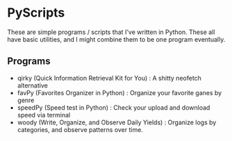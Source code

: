 # PyScripts

These are simple programs / scripts that I've written in Python. These all have basic utilities, and I might combine them to be one program eventually.

## Programs
- qirky (Quick Information Retrieval Kit for You)         : A shitty neofetch alternative
- favPy (Favorites Organizer in Python)                   : Organize your favorite ganes by genre
- speedPy (Speed test in Python)                          : Check your upload and download speed via terminal
- woody (Write, Organize, and Observe Daily Yields)       : Organize logs by categories, and observe patterns over time.
